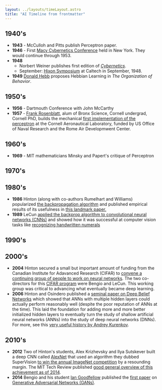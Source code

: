 ```yaml
---
layout: ../layouts/timeLayout.astro
title: "AI Timeline from frontmatter"
---
```



## 1940's
* **1943** - McCulloh and Pitts publish Perceptron paper.
* **1946** - First [Macy Cybernetics Conference](https://en.wikipedia.org/wiki/Macy_conferences#Cybernetics_Conferences) held in New York. They would continue through 1953.
* **1948**
	* Norbert Weiner publishes first edition of [*Cybernetics*](https://en.wikipedia.org/wiki/Cybernetics:_Or_Control_and_Communication_in_the_Animal_and_the_Machine).
	* September: [Hixon Symposium](https://www.lancaster.ac.uk/fas/psych/glossary/hixon_symposium/) at Caltech in September, 1948.
* **1949** [Donald Hebb](https://en.wikipedia.org/wiki/Donald_O._Hebb) proposes Hebbian Learning in *The Organization of Behavior*.  

## 1950's
* **1956** - Dartmouth Conference with John McCarthy
* **1957** - [Frank Rosenblatt](https://en.wikipedia.org/wiki/Frank_Rosenblatt), alum of Bronx Science, Cornell undergrad, Cornell PhD, builds the mechanical [first implementation of the perceptron](https://en.wikipedia.org/wiki/Perceptron#Mark_I_Perceptron_machine) at the Cornell Aeronautical Laboratory, funded by US Office of Naval Research and the Rome Air Developmwent Center.


## 1960's
* **1969** - MIT mathematicians Minsky and Papert's critique of Perceptron

## 1970's


## 1980's
* **1986** Hinton (along with co-authors Rumelhart and Williams) popularized [the backpropagation algorithm](https://en.wikipedia.org/wiki/Backpropagation#History) and published empirical results of its usefulness in [this landmark paper.](https://www.iro.umontreal.ca/~vincentp/ift3395/lectures/backprop_old.pdf)
* **1989** LeCun [applied the backprop algorithm to convolutional neural networks (CNNs)](https://en.wikipedia.org/wiki/Convolutional_neural_network#Image_recognition_with_CNNs_trained_by_gradient_descent) and showed how it was successful at computer vision tasks like [recognizing handwritten numerals](http://yann.lecun.com/exdb/publis/pdf/lecun-89e.pdf)


## 1990's


## 2000's


* **2004** Hinton secured a small but important amount of funding from the Canadian Institute for Adavanced Research (CIFAR) to [convene a continuing group of people to work on neural networks](https://www.wired.com/2014/01/geoffrey-hinton-deep-learning/). The two co-directors for this [CIFAR program](https://www.cifar.ca/cifarnews/2019/03/27/turing-award-honours-cifar-s-pioneers-of-ai) were Bengio and LeCun. This working group was critical to advancing what eventually became deep learning.
* **2006** Hinton and Osindero published a [seminal paper on Deep Belief Networks](https://www.cs.toronto.edu/~hinton/absps/fastnc.pdf) which showed that ANNs with multiple hidden layers could actually perform reasonably well (despite the poor reputation of ANNs at the time). This laid the foundation for adding more and more better initialized hidden layers to eventually turn the study of shallow artificial neural networks (ANNs) into the study of deep neural networks (DNNs). For more, see this [very useful history by Andrey Kurenkov](http://www.andreykurenkov.com/writing/ai/a-brief-history-of-neural-nets-and-deep-learning-part-4/).

## 2010's
* **2012** Two of Hinton's students, Alex Krizhevsky and Ilya Sutskever built a deep CNN called [AlexNet](https://en.wikipedia.org/wiki/AlexNet) that used an algorithm they dubbed SuperVision [to win the annual ImageNet competition](https://papers.nips.cc/paper/4824-imagenet-classification-with-deep-convolutional-neural-networks.pdf) by a resounding margin. The MIT Tech Review published [good general overview of this achievement as of 2014](https://www.technologyreview.com/s/530561/the-revolutionary-technique-that-quietly-changed-machine-vision-forever/). 
* **2014** Bengio and his student [Ian Goodfellow](https://www.theverge.com/2019/4/5/18296473/apple-google-ai-research-poached-ian-goodfellow) published the [first paper](https://arxiv.org/abs/1406.2661) on [Generative Adversarial Networks (GANs)](https://en.wikipedia.org/wiki/Generative_adversarial_network).

